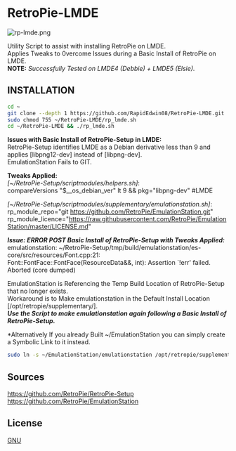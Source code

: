# RetroPie-LMDE
![rp-lmde.png](https://raw.githubusercontent.com/RapidEdwin08/RetroPie-LMDE/main/rp-lmde.png )  

Utility Script to assist with installing RetroPie on LMDE.  
Applies Tweaks to 0vercome Issues during a Basic Install of RetroPie on LMDE.  
**NOTE:** *Successfully Tested on LMDE4 (Debbie) + LMDE5 (Elsie).*  

## INSTALLATION
```bash
cd ~
git clone --depth 1 https://github.com/RapidEdwin08/RetroPie-LMDE.git
sudo chmod 755 ~/RetroPie-LMDE/rp_lmde.sh
cd ~/RetroPie-LMDE && ./rp_lmde.sh
```

**Issues with Basic Install of RetroPie-Setup in LMDE:**  
RetroPie-Setup identifies LMDE as a Debian derivative less than 9 and applies [libpng12-dev] instead of [libpng-dev].  
EmulationStation Fails to GIT.

**Tweaks Applied:**  
*[~/RetroPie-Setup/scriptmodules/helpers.sh]*:  
compareVersions "$__os_debian_ver" lt 9 && pkg="libpng-dev" #LMDE

*[~/RetroPie-Setup/scriptmodules/supplementary/emulationstation.sh]*:  
rp_module_repo="git https://github.com/RetroPie/EmulationStation.git"  
rp_module_licence="https://raw.githubusercontent.com/RetroPie/EmulationStation/master/LICENSE.md"  

***Issue: ERROR POST Basic Install of RetroPie-Setup with Tweaks Applied:***  
emulationstation: ~/RetroPie-Setup/tmp/build/emulationstation/es-core/src/resources/Font.cpp:21:  
Font::FontFace::FontFace(ResourceData&&, int): Assertion `!err' failed.  
Aborted (core dumped)  

EmulationStation is Referencing the Temp Build Location of RetroPie-Setup that no longer exists.  
Workaround is to Make emulationstation in the Default Install Location [/opt/retropie/supplementary/].  
***Use the Script to make emulationstation again following a Basic Install of RetroPie-Setup.***  

*Alternatively If you already Built ~/EmulationStation you can simply create a Symbolic Link to it instead.  
```bash
sudo ln -s ~/EmulationStation/emulationstation /opt/retropie/supplementary/emulationstation/emulationstation
```

## Sources
https://github.com/RetroPie/RetroPie-Setup  
https://github.com/RetroPie/EmulationStation  

## License
[GNU](https://www.gnu.org/licenses/gpl-3.0.en.html)  

